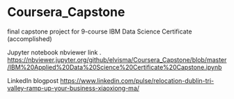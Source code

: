 # Coursera_Capstone
final capstone project for 9-course IBM Data Science Certificate (accomplished)

Jupyter notebook nbviewer link . https://nbviewer.jupyter.org/github/elvisma/Coursera_Capstone/blob/master/IBM%20Applied%20Data%20Science%20Certificate%20Capstone.ipynb

LinkedIn blogpost
https://www.linkedin.com/pulse/relocation-dublin-tri-valley-ramp-up-your-business-xiaoxiong-ma/
